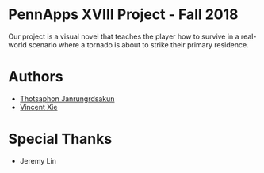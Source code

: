 # PennApps XVIII Project - Fall 2018
Our project is a visual novel that teaches the player how to survive in a real-world scenario where a tornado is about to strike their primary residence.

# Authors
* [Thotsaphon Janrungrdsakun](https://github.com/ThotsaphonB)
* [Vincent Xie](https://github.com/PokeLegoCuber)

# Special Thanks
* Jeremy Lin

